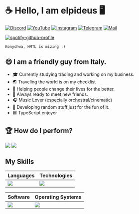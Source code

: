 # ☕ Hello, I am elpideus 🖥️ <img src="https://komarev.com/ghpvc/?username=elpideus" alt="" align="center" />

[![Discord](https://img.shields.io/badge/Discord-%237289DA.svg?&style=flat-square&logo=discord&logoColor=white)](https://discord.gg/qMaZ2dpSHP) [![YouTube](https://img.shields.io/badge/YouTube-%23FF0000.svg?&style=flat-square&logo=youtube&logoColor=white)](https://www.youtube.com/channel/UCrHYcM94gk963GKaYmFCREA) [![Instagram](https://img.shields.io/badge/Instagram-%23845EC2.svg?&style=flat-square&logo=instagram&logoColor=white)](https://www.instagram.com/elpideus) [![Telegram](https://img.shields.io/badge/Telegram-%235682a3.svg?&style=flat-square&logo=telegram&logoColor=white)](https://t.me/elpideus) [![Mail](https://img.shields.io/badge/Email-%23BB001B.svg?&style=flat-square&logo=gmail&logoColor=white)](mailto:elpideus@gmail.com?subject=From%20GitHub)

[![spotify-github-profile](https://spotify-github-profile.kittinanx.com/api/view?uid=31eh4vux6feubsc35jq3txc2f32q&cover_image=true&theme=natemoo-re&show_offline=false&background_color=121212&interchange=false&bar_color=53b14f&bar_color_cover=false)](https://spotify-github-profile.kittinanx.com/api/view?uid=31eh4vux6feubsc35jq3txc2f32q&redirect=true)

`Konychwa, HMTL is mizing :)`


## 😄 I am a friendly guy from Italy. 

- 🎓 Currently studying trading and working on my business.
- 🌏 Traveling the world is on my checklist
- 🌟 Helping people change their lives for the better.
- 🤝 Always ready to meet new friends.
- 🎧 Music Lover (especially orchestral/cinematic)
- 🔮 Developing random stuff just for the fun of it.
- 🟦 TypeScript enjoyer

## 🏆 How do I perform?

![](https://github-readme-stats.vercel.app/api/?username=elpideus&show_icons=true&bg_color=0d1117&title_color=b1b1b1&icon_color=31663d&ring_color=60c476&hide_border=true&custom_title=Statistics&text_color=b1b1b1) ![](https://github-readme-stats.vercel.app/api/top-langs/?username=elpideus&langs_count=6&show_icons=true&bg_color=0d1117&title_color=b1b1b1&text_color=b1b1b1&icon_color=31663d&ring_color=60c476&hide_border=true&custom_title=Languages&layout=compact)


## My Skills

| Languages                                                                          | Technologies                                                                                                                                     |
|------------------------------------------------------------------------------------|--------------------------------------------------------------------------------------------------------------------------------------------------|
| ![](https://skillicons.dev/icons?i=ts,js,html,css,sass,java,py,php,bash&perline=5) | ![](https://skillicons.dev/icons?i=bun,nodejs,nextjs,react,tailwind,express,nginx,mongodb,mysql,sqlite,postgres,prisma,bots,discordjs&perline=7) |

| Software                                                                                                        | Operating Systems                                                                     |
|-----------------------------------------------------------------------------------------------------------------|---------------------------------------------------------------------------------------|
| ![](https://skillicons.dev/icons?i=webstorm,pycharm,idea,ps,ai,ae,pr,figma,notion,git,github,discord&perline=6) | ![](https://skillicons.dev/icons?i=windows,linux,arch,debian,ubuntu,kali&perline=3)   |
